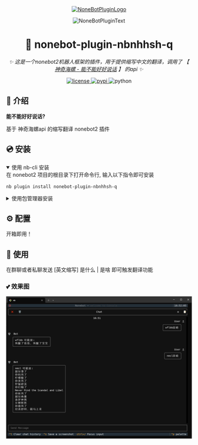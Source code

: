 <div align="center">
  <a href="https://v2.nonebot.dev/store"><img src="https://github.com/A-kirami/nonebot-plugin-template/blob/resources/nbp_logo.png" width="180" height="180" alt="NoneBotPluginLogo"></a>
  <br>
  <p><img src="https://github.com/A-kirami/nonebot-plugin-template/blob/resources/NoneBotPlugin.svg" width="240" alt="NoneBotPluginText"></p>
</div>

<div align="center">

# 🦄 nonebot-plugin-nbnhhsh-q

_✨ 这是一个nonebot2机器人框架的插件，用于提供缩写中文的翻译，调用了 【 [神奇海螺 - 能不能好好说话](https://github.com/itorr/nbnhhsh) 】 的api ✨_

<a href="./LICENSE">
    <img src="https://img.shields.io/github/license/qingzhixing/nonebot-plugin-nbnhhsh-q.svg" alt="license">
</a>
<a href="https://pypi.python.org/pypi/nonebot-plugin-nbnhhsh-q">
    <img src="https://img.shields.io/pypi/v/nonebot-plugin-nbnhhsh-q.svg" alt="pypi">
</a>
<img src="https://img.shields.io/badge/python-3.9+-blue.svg" alt="python">

</div>

## 📖 介绍

**能不能好好说话?**

基于 神奇海螺api 的缩写翻译 nonebot2 插件

## 💿 安装

<details open>
<summary>使用 nb-cli 安装</summary>
在 nonebot2 项目的根目录下打开命令行, 输入以下指令即可安装

    nb plugin install nonebot-plugin-nbnhhsh-q

</details>

<details>
<summary>使用包管理器安装</summary>
在 nonebot2 项目的插件目录下, 打开命令行, 根据你使用的包管理器, 输入相应的安装命令

<details>
<summary>pip</summary>

    pip install nonebot-plugin-nbnhhsh-q

</details>
<details>
<summary>pdm</summary>

    pdm add nonebot-plugin-nbnhhsh-q

</details>
<details>
<summary>poetry</summary>

    poetry add nonebot-plugin-nbnhhsh-q

</details>
<details>
<summary>conda</summary>

    conda install nonebot-plugin-nbnhhsh-q

</details>

打开 nonebot2 项目根目录下的 `pyproject.toml` 文件, 在 `[tool.nonebot]` 部分追加写入

    plugins = ["nonebot_plugin_nbnhhsh_q"]

</details>

## ⚙️ 配置

开箱即用！

## 🎉 使用

在群聊或者私聊发送 \[英文缩写\] 是什么 | 是啥 即可触发翻译功能

### 💕 效果图

![效果图](./static/效果图.png)
